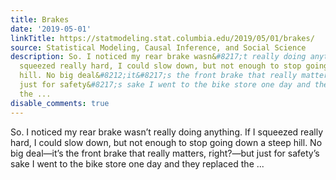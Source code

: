 ```yaml
---
title: Brakes
date: '2019-05-01'
linkTitle: https://statmodeling.stat.columbia.edu/2019/05/01/brakes/
source: Statistical Modeling, Causal Inference, and Social Science
description: So. I noticed my rear brake wasn&#8217;t really doing anything. If I
  squeezed really hard, I could slow down, but not enough to stop going down a steep
  hill. No big deal&#8212;it&#8217;s the front brake that really matters, right?&#8212;but
  just for safety&#8217;s sake I went to the bike store one day and they replaced
  the ...
disable_comments: true
---
```

So. I noticed my rear brake wasn&#8217;t really doing anything. If I squeezed really hard, I could slow down, but not enough to stop going down a steep hill. No big deal&#8212;it&#8217;s the front brake that really matters, right?&#8212;but just for safety&#8217;s sake I went to the bike store one day and they replaced the ...
